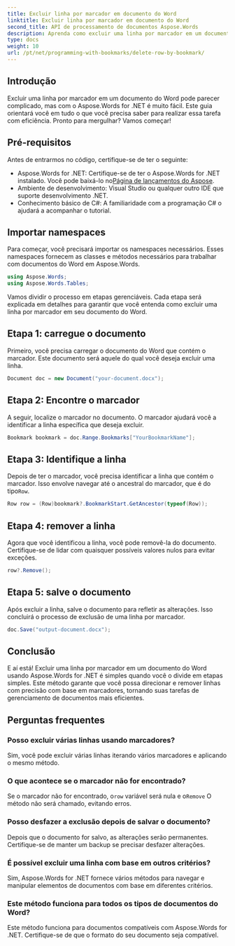 ```yaml
---
title: Excluir linha por marcador em documento do Word
linktitle: Excluir linha por marcador em documento do Word
second_title: API de processamento de documentos Aspose.Words
description: Aprenda como excluir uma linha por marcador em um documento do Word usando Aspose.Words for .NET. Siga nosso guia passo a passo para um gerenciamento eficiente de documentos.
type: docs
weight: 10
url: /pt/net/programming-with-bookmarks/delete-row-by-bookmark/
---
```

## Introdução

Excluir uma linha por marcador em um documento do Word pode parecer complicado, mas com o Aspose.Words for .NET é muito fácil. Este guia orientará você em tudo o que você precisa saber para realizar essa tarefa com eficiência. Pronto para mergulhar? Vamos começar!

## Pré-requisitos

Antes de entrarmos no código, certifique-se de ter o seguinte:

-  Aspose.Words for .NET: Certifique-se de ter o Aspose.Words for .NET instalado. Você pode baixá-lo no[Página de lançamentos do Aspose](https://releases.aspose.com/words/net/).
- Ambiente de desenvolvimento: Visual Studio ou qualquer outro IDE que suporte desenvolvimento .NET.
- Conhecimento básico de C#: A familiaridade com a programação C# o ajudará a acompanhar o tutorial.

## Importar namespaces

Para começar, você precisará importar os namespaces necessários. Esses namespaces fornecem as classes e métodos necessários para trabalhar com documentos do Word em Aspose.Words.

```csharp
using Aspose.Words;
using Aspose.Words.Tables;
```

Vamos dividir o processo em etapas gerenciáveis. Cada etapa será explicada em detalhes para garantir que você entenda como excluir uma linha por marcador em seu documento do Word.

## Etapa 1: carregue o documento

Primeiro, você precisa carregar o documento do Word que contém o marcador. Este documento será aquele do qual você deseja excluir uma linha.

```csharp
Document doc = new Document("your-document.docx");
```

## Etapa 2: Encontre o marcador

A seguir, localize o marcador no documento. O marcador ajudará você a identificar a linha específica que deseja excluir.

```csharp
Bookmark bookmark = doc.Range.Bookmarks["YourBookmarkName"];
```

## Etapa 3: Identifique a linha

 Depois de ter o marcador, você precisa identificar a linha que contém o marcador. Isso envolve navegar até o ancestral do marcador, que é do tipo`Row`.

```csharp
Row row = (Row)bookmark?.BookmarkStart.GetAncestor(typeof(Row));
```

## Etapa 4: remover a linha

Agora que você identificou a linha, você pode removê-la do documento. Certifique-se de lidar com quaisquer possíveis valores nulos para evitar exceções.

```csharp
row?.Remove();
```

## Etapa 5: salve o documento

Após excluir a linha, salve o documento para refletir as alterações. Isso concluirá o processo de exclusão de uma linha por marcador.

```csharp
doc.Save("output-document.docx");
```

## Conclusão

E aí está! Excluir uma linha por marcador em um documento do Word usando Aspose.Words for .NET é simples quando você o divide em etapas simples. Este método garante que você possa direcionar e remover linhas com precisão com base em marcadores, tornando suas tarefas de gerenciamento de documentos mais eficientes.

## Perguntas frequentes

### Posso excluir várias linhas usando marcadores?
Sim, você pode excluir várias linhas iterando vários marcadores e aplicando o mesmo método.

### O que acontece se o marcador não for encontrado?
 Se o marcador não for encontrado, o`row` variável será nula e o`Remove` O método não será chamado, evitando erros.

### Posso desfazer a exclusão depois de salvar o documento?
Depois que o documento for salvo, as alterações serão permanentes. Certifique-se de manter um backup se precisar desfazer alterações.

### É possível excluir uma linha com base em outros critérios?
Sim, Aspose.Words for .NET fornece vários métodos para navegar e manipular elementos de documentos com base em diferentes critérios.

### Este método funciona para todos os tipos de documentos do Word?
Este método funciona para documentos compatíveis com Aspose.Words for .NET. Certifique-se de que o formato do seu documento seja compatível.
